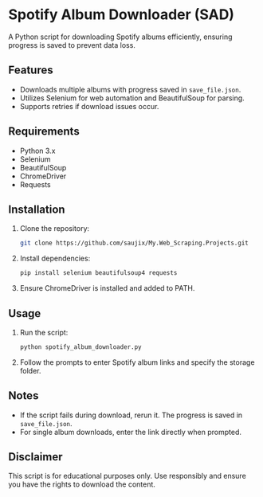 # Spotify Album Downloader (SAD)

A Python script for downloading Spotify albums efficiently, ensuring progress is saved to prevent data loss.

## Features

- Downloads multiple albums with progress saved in `save_file.json`.
- Utilizes Selenium for web automation and BeautifulSoup for parsing.
- Supports retries if download issues occur.

## Requirements

- Python 3.x
- Selenium
- BeautifulSoup
- ChromeDriver
- Requests

## Installation

1. Clone the repository:
   ```bash
   git clone https://github.com/saujix/My.Web_Scraping.Projects.git
   ```
2. Install dependencies:
   ```bash
   pip install selenium beautifulsoup4 requests
   ```

3. Ensure ChromeDriver is installed and added to PATH.

## Usage

1. Run the script:
   ```bash
   python spotify_album_downloader.py
   ```

2. Follow the prompts to enter Spotify album links and specify the storage folder.

## Notes

- If the script fails during download, rerun it. The progress is saved in `save_file.json`.
- For single album downloads, enter the link directly when prompted.

## Disclaimer

This script is for educational purposes only. Use responsibly and ensure you have the rights to download the content.
